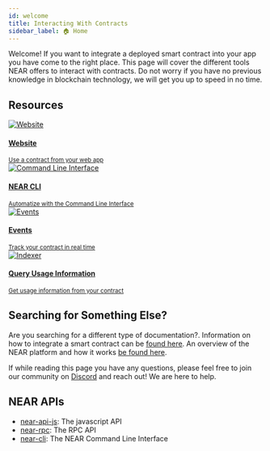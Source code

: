 ```yaml
---
id: welcome
title: Interacting With Contracts
sidebar_label: 🏠 Home
---
```


Welcome! If you want to integrate a deployed smart contract into your app you have come to the right place. This page will cover the different tools NEAR offers to interact with contracts. Do not worry if you have no previous knowledge in blockchain technology, we will get you up to speed in no time.

## Resources

<div class="container">
  <div class="row">
    <div class="col col--6">
      <a href="/integrate/web/introduction">
        <div class="card">
          <div class="card__image">
            <img 
              src={require("@site/static/docs/assets/integrate/website.png").default} alt="Website" />
          </div>
          <div class="card__body">
            <h4>Website</h4>
            <small>
              Use a contract from your web app
            </small>
          </div>
        </div>
      </a>
    </div>
    <div class="col col--6">
      <a href="/integrate/cli">
        <div class="card">
          <div class="card__image">
            <img
              src={require("@site/static/docs/assets/integrate/cli.png").default} alt="Command Line Interface" />
          </div>
          <div class="card__body">
            <h4>NEAR CLI</h4>
            <small>
              Automatize with the Command Line Interface
            </small>
          </div>
        </div>
      </a>
    </div>
    <div class="col col--6">
      <a href="/integrate/realtime">
        <div class="card">
          <div class="card__image">
            <img
              src={require("@site/static/docs/assets/integrate/events.png").default} alt="Events" />
          </div>
          <div class="card__body">
            <h4>Events</h4>
            <small>
              Track your contract in real time
            </small>
          </div>
        </div>
      </a>
    </div>
    <div class="col col--6">
      <a href="/integrate/indexer">
        <div class="card">
          <div class="card__image">
            <img 
              src={require("@site/static/docs/assets/integrate/indexer.png").default} alt="Indexer" />
          </div>
          <div class="card__body">
            <h4>Query Usage Information</h4>
            <small>
              Get usage information from your contract
            </small>
          </div>
        </div>
      </a>
    </div>
  </div>
</div>

## Searching for Something Else?
Are you searching for a different type of documentation?. Information on how to integrate a smart contract can be [found here](broken). An overview of the NEAR platform and how it works [be found here](broken).

If while reading this page you have any questions, please feel free to join our community on [Discord](http://near.chat/) and reach out! We are here to help.

## NEAR APIs
- [near-api-js](broken): The javascript API
- [near-rpc](broken): The RPC API
- [near-cli](broken): The NEAR Command Line Interface
